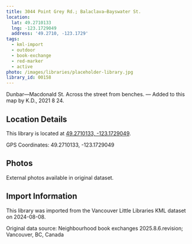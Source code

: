 ```yaml
---
title: 3044 Point Grey Rd.; Balaclava—Bayswater St.
location:
  lat: 49.2710133
  lng: -123.1729049
  address: '49.2710, -123.1729'
tags:
  - kml-import
  - outdoor
  - book-exchange
  - red-marker
  - active
photo: /images/libraries/placeholder-library.jpg
library_id: 00158
---
```

Dunbar—Macdonald St. 
Across the street from benches.
— Added to this map by K.D., 2021 8 24.  

## Location Details

This library is located at [49.2710133, -123.1729049](https://www.google.com/maps?q=49.2710133,-123.1729049).

GPS Coordinates: 49.2710133, -123.1729049

## Photos

External photos available in original dataset.

## Import Information

This library was imported from the Vancouver Little Libraries KML dataset on 2024-08-08.

Original data source: Neighbourhood book exchanges 2025.8.6.revision; Vancouver, BC, Canada
